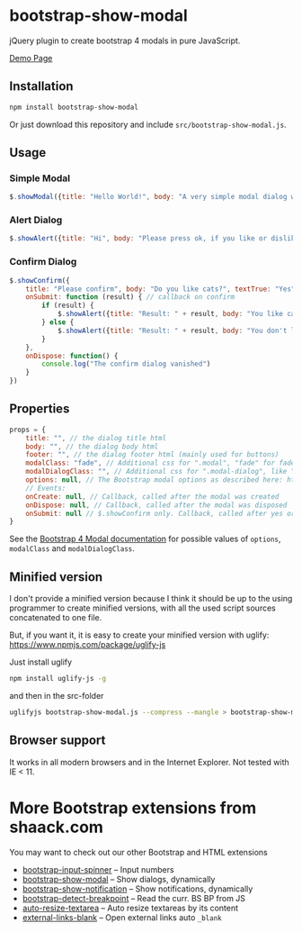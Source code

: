 # bootstrap-show-modal

jQuery plugin to create bootstrap 4 modals in pure JavaScript.

[Demo Page](https://shaack.com/projekte/bootstrap-show-modal)


## Installation

```bash
npm install bootstrap-show-modal
```

Or just download this repository and include `src/bootstrap-show-modal.js`.

## Usage

### Simple Modal
```javascript
$.showModal({title: "Hello World!", body: "A very simple modal dialog without buttons."})
```

### Alert Dialog
```javascript
$.showAlert({title: "Hi", body: "Please press ok, if you like or dislike cookies."})
```

### Confirm Dialog
```javascript
$.showConfirm({
    title: "Please confirm", body: "Do you like cats?", textTrue: "Yes", textFalse: "No",
    onSubmit: function (result) { // callback on confirm
        if (result) {
            $.showAlert({title: "Result: " + result, body: "You like cats."})
        } else {
            $.showAlert({title: "Result: " + result, body: "You don't like cats."})
        }
    },
    onDispose: function() {
        console.log("The confirm dialog vanished")
    }
})
```

## Properties

```javascript
props = {
    title: "", // the dialog title html
    body: "", // the dialog body html
    footer: "", // the dialog footer html (mainly used for buttons)
    modalClass: "fade", // Additional css for ".modal", "fade" for fade effect
    modalDialogClass: "", // Additional css for ".modal-dialog", like "modal-lg" or "modal-sm" for sizing
    options: null, // The Bootstrap modal options as described here: https://getbootstrap.com/docs/4.0/components/modal/#options
    // Events:
    onCreate: null, // Callback, called after the modal was created
    onDispose: null, // Callback, called after the modal was disposed
    onSubmit: null // $.showConfirm only. Callback, called after yes or no was pressed
}
```

See the [Bootstrap 4 Modal documentation](https://getbootstrap.com/docs/4.0/components/modal/) for possible
values of `options`, `modalClass` and `modalDialogClass`.

## Minified version

I don't provide a minified version because I think it should be up to the using programmer 
to create minified versions, with all the used script sources concatenated to one file.

But, if you want it, it is easy to create your minified version with uglify: https://www.npmjs.com/package/uglify-js

Just install uglify
```bash
npm install uglify-js -g
```
and then in the src-folder
```bash
uglifyjs bootstrap-show-modal.js --compress --mangle > bootstrap-show-modal.min.js
```

## Browser support

It works in all modern browsers and in the Internet Explorer. Not tested with IE < 11.
 
# More Bootstrap extensions from shaack.com

You may want to check out our other Bootstrap and HTML extensions

- [bootstrap-input-spinner](https://shaack.com/en/open-source-components) – Input numbers
- [bootstrap-show-modal](https://shaack.com/en/open-source-components) – Show dialogs, dynamically
- [bootstrap-show-notification](https://shaack.com/en/open-source-components) – Show notifications, dynamically
- [bootstrap-detect-breakpoint](https://shaack.com/en/open-source-components) – Read the curr. BS BP from JS
- [auto-resize-textarea](https://shaack.com/en/open-source-components) – Auto resize textareas by its content
- [external-links-blank](https://shaack.com/en/open-source-components) – Open external links auto `_blank`

